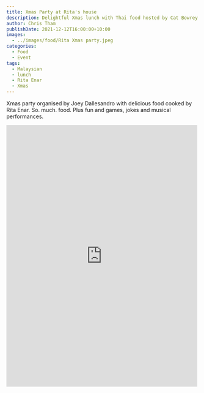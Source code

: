```yaml
---
title: Xmas Party at Rita's house
description: Delightful Xmas lunch with Thai food hosted by Cat Bowrey
author: Chris Tham
publishDate: 2021-12-12T16:00:00+10:00
images:
  - ../images/food/Rita Xmas party.jpeg
categories:
  - Food
  - Event
tags:
  - Malaysian
  - lunch
  - Rita Enar
  - Xmas
---
```

Xmas party organised by Joey Dallesandro with delicious food cooked by Rita Enar. So. much. food. Plus fun and games, jokes and musical performances.

<iframe src="https://www.facebook.com/plugins/post.php?href=https%3A%2F%2Fwww.facebook.com%2Fchris1.tham%2Fposts%2Fpfbid02na95aiidDtUoEkD98guiRhh8g5iEaMZe4mXBkrm5U7kpad9WJt747Kh23JDeiJCXl&show_text=true&width=500" width="500" height="684" style="border:none;overflow:hidden" scrolling="no" frameborder="0" allowfullscreen="true" allow="autoplay; clipboard-write; encrypted-media; picture-in-picture; web-share"></iframe>

